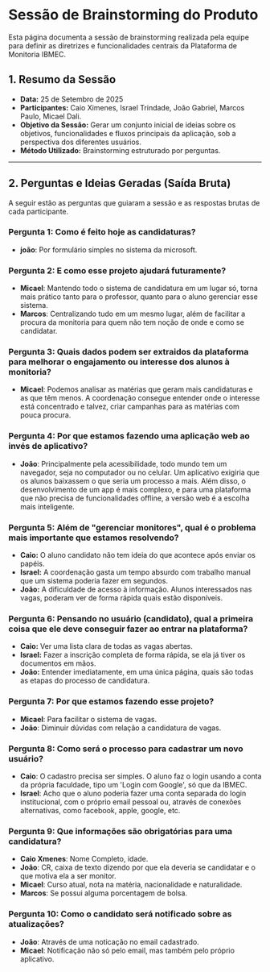 # Sessão de Brainstorming do Produto

Esta página documenta a sessão de brainstorming realizada pela equipe para definir as diretrizes e funcionalidades centrais da Plataforma de Monitoria IBMEC.

## 1. Resumo da Sessão

-   **Data:** 25 de Setembro de 2025
-   **Participantes:** Caio Ximenes, Israel Trindade, João Gabriel, Marcos Paulo, Micael Dali.
-   **Objetivo da Sessão:** Gerar um conjunto inicial de ideias sobre os objetivos, funcionalidades e fluxos principais da aplicação, sob a perspectiva dos diferentes usuários.
-   **Método Utilizado:** Brainstorming estruturado por perguntas.

---

## 2. Perguntas e Ideias Geradas (Saída Bruta)

A seguir estão as perguntas que guiaram a sessão e as respostas brutas de cada participante.

### **Pergunta 1:** Como é feito hoje as candidaturas?
- **joão**: Por formulário simples no sistema da microsoft.

### **Pergunta 2:** E como esse projeto ajudará futuramente?
- **Micael**: Mantendo todo o sistema de candidatura em um lugar só, torna mais prático tanto para o professor, quanto para o aluno gerenciar esse sistema.
- **Marcos**: Centralizando tudo em um mesmo lugar, além de facilitar a procura da monitoria para quem não tem noção de onde e como se candidatar.

### **Pergunta 3:** Quais dados podem ser extraidos da plataforma para melhorar o engajamento ou interesse dos alunos à monitoria? 
- **Micael**: Podemos analisar as matérias que geram mais candidaturas e as que têm menos. A coordenação consegue entender onde o interesse está concentrado e talvez, criar campanhas para as matérias com pouca procura.

### **Pergunta 4:** Por que estamos fazendo uma aplicação web ao invés de aplicativo?
- **João**: Principalmente pela acessibilidade, todo mundo tem um navegador, seja no computador ou no celular. Um aplicativo exigiria que os alunos baixassem o que seria um processo a mais. Além disso, o desenvolvimento de um app é mais complexo, e para uma plataforma que não precisa de funcionalidades offline, a versão web é a escolha mais inteligente.

### **Pergunta 5:** Além de "gerenciar monitores", qual é o problema mais importante que estamos resolvendo?

-   **Caio:** O aluno candidato não tem ideia do que acontece após enviar os papéis.
-   **Israel:** A coordenação gasta um tempo absurdo com trabalho manual que um sistema poderia fazer em segundos.
-   **João:** A dificuldade de acesso à informação. Alunos interessados nas vagas, poderam ver de forma rápida quais estão disponíveis.

### **Pergunta 6:** Pensando no usuário (candidato), qual a primeira coisa que ele deve conseguir fazer ao entrar na plataforma?

-   **Caio:** Ver uma lista clara de todas as vagas abertas.
-   **Israel:** Fazer a inscrição completa de forma rápida, se ela já tiver os documentos em mãos.
-   **João:** Entender imediatamente, em uma única página, quais são todas as etapas do processo de candidatura.

### **Pergunta 7:** Por que estamos fazendo esse projeto?
- **Micael**: Para facilitar o sistema de vagas.
- **João**: Diminuir dúvidas com relação a candidatura de vagas.

### **Pergunta 8:** Como será o processo para cadastrar um novo usuário?
- **Caio**: O cadastro precisa ser simples. O aluno faz o login usando a conta da própria faculdade, tipo um 'Login com Google', só que da IBMEC.
- **Israel**: Acho que o aluno poderia fazer uma conta separada do login institucional, com o próprio email pessoal ou, através de conexões alternativas, como facebook, apple, google, etc. 

### **Pergunta 9:** Que informações são obrigatórias para uma candidatura?
- **Caio Xmenes**: Nome Completo, idade.
- **João**: CR, caixa de texto dizendo por que ela deveria se candidatar e o que motiva ela a ser monitor.
- **Micael**: Curso atual, nota na matéria, nacionalidade e naturalidade.
- **Marcos**: Se possui alguma porcentagem de bolsa. 

### **Pergunta 10:** Como o candidato será notificado sobre as atualizações?
- **João**: Através de uma noticação no email cadastrado.
- **Micael**: Notificação não só pelo email, mas também pelo próprio aplicativo.
